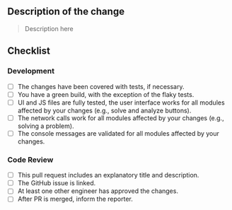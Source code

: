 ## Description of the change

> Description here

## Checklist

### Development

- [ ] The changes have been covered with tests, if necessary.
- [ ] You have a green build, with the exception of the flaky tests.
- [ ] UI and JS files are fully tested, the user interface works for all modules affected by your changes (e.g., solve and analyze buttons).
- [ ] The network calls work for all modules affected by your changes (e.g., solving a problem).
- [ ] The console messages are validated for all modules affected by your changes.

### Code Review

- [ ] This pull request includes an explanatory title and description.
- [ ] The GitHub issue is linked.
- [ ] At least one other engineer has approved the changes.
- [ ] After PR is merged, inform the reporter.